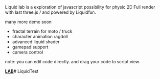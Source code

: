 Liquid lab is a exploration of javascript possibility for physic 2D
Full render with last three.js / and powered by Liquidfun.

many more demo soon

- fractal terrain for moto / truck
- character animation ragdoll
- advanced liquid shader
- gamepad support
- camera control

note: you can edit code directly.
and drag your code to script view.

[**LAB**](http://lo-th.github.io/Liquid.lab/index.html)# LiquidTest
